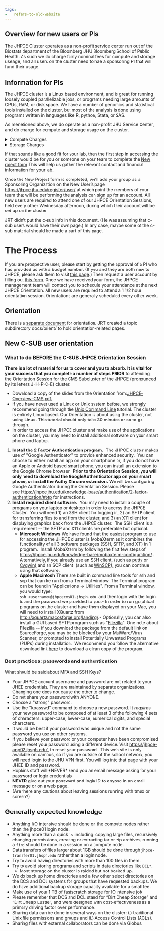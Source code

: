```yaml
---
tags:
-   refers-to-old-website
---
```

## Overview for new users or PIs
The JHPCE Cluster operates as a non-profit service center run out of the 
Biostats department of the Bloomberg JHU Bloomberg School of Public Health. As 
such we do charge fairly nominal fees for compute and storage useage, and all
users on the cluster need to hae a sponsoring PI that will fund their usage.

## Information for PIs
The JHPCE cluster is a Linux based environment, and is great for running
loosely coupled parallelizable jobs, or programs needing large amounts of 
CPUs, RAM, or disk space.  We have a number of genomics and statistical tools
installed on the cluster, but most of the analysis is done using programs 
written in languages like R, python, Stata, or SAS.

As menetioned above, we do operate as a non-profit JHU Service Center, and do
charge for compute and storage usage on the cluster.  

<details>
<summary>Compute Charges</summary>
Our fees for compute time are roughly 1 penny per hour for a job using 1 core 
and 5GB of RAM.  Costs scale linearly with time and cpu+mem usage, so a job 
running for 24 hours that used 8 cores and 40GB of RAM would cost about $2.00.
</details>
<details>
  <summary>Storage Charges </summary>

  ## Costs for storage are broken into home directory storage and project storage space. 


1. Home directory Storage: All users are given a personal home directory with a 100GB quota.  For home directory space, we charge $0.45 per GB per year, so this cost would max out at $45 for a year if a user used their entire 100GB of space.

2. Project Storage: If you need several TB of space for storing large amounts of data, you can purchase an allocation on one of our large storage arrays.  Every 12 months or so we purchase a new large storage array for the JHPCE cluster, and sell allocations on that array. The cost for an allocation will be based on the actual cost of the storage, but has been decreasing over time.  Our latest storage build worked out to be about $30 per TB per year.  There is typically a 10TB minimum buyin for new storage purchases.
</details>

If that sounds like a good fit for your lab, then the first step in accessing
the cluster would be for you or someone on your team to complete the <A HREF="new-pi.md">New roject form</A>  This will help us gather the relevant contact and financial information for your lab.


Once the New Project form is completed, we’ll add your group as a Sponsoring Organization on the New User’s page https://jhpce.jhu.edu/register/user/ at which point the members of your team that will be performing the analysis can sign up for an account.  All new users are required to attend one of our JHPCE Orientation Sessions, held every other Wednesday afternoon, during which their account will be set up on the cluster.


JRT didn't put the c-sub info in this document.
(He was assuming that c-sub users would have their own page.)
In any case, maybe some of the c-sub material should be made a part of this page.

# The Process

If you are prospective user, please start by getting the approval of a
PI who has provided us with a budget number. (If you and they are both new to JHPCE, please ask them to visit [this page](new-pi.md).) 
Then request a user
account by filling out [this
form](https://jhpce.jhu.edu/register/user/).  Once we have received
your form, the JHPCE management team will contact you to schedule your
attendance at the next JHPCE Orientation.  All new users are required
to attend a 1 1/2 hour orientation session. Orientations are generally
scheduled every other week.

## Orientation

There is a [separate document](../orient/orientation-overview.md) for orientation. JRT created a topic subdirectory docs/orient/ to hold orientation-related pages. 


## New C-SUB user orientation 

### What to do BEFORE the C-SUB JHPCE Orientation Session 

**There is a lot of material for us to cover and you to absorb. It is
vital for your success that you complete a number of steps PRIOR** to
attending the Orientation Session for the CMS Subcluster of the JHPCE
(pronounced by its letters J-H-P-C-E) cluster.

+   Download a copy of the slides from the Orientation
    from:[JHPCE-Overview-CMS.pdf.](https://jhpce.jhu.edu/wp-content/uploads/2024/01/JHPCE-Overview-CMS-2023-12.pdf)
+   If you have never used a Linux or Unix system before, we strongly
    recommend going through the [Unix Command
    Line](https://www.digitalocean.com/community/tutorials/a-linux-command-line-primer%20)
    tutorial. The cluster is entirely Linux based. Our Orientation is
    about using the cluster, not using Linux. This tutorial should
    only take 30 minutes or so to go through.
+   In order to access the JHPCE cluster and make use of the
    applications on the cluster, you may need to install additional
    software on your smart phone and laptop.

1.  **Install the 2 Factor Authentication program.**  The JHPCE cluster
    makes use of "Google Authenticator" to provide enhanced security.
     You can choose to either install an app on your smartphone or, if
    you do not have an Apple or Android based smart phone, you can
    install an extension to the Google Chrome browser.  **Prior to the
    Orientation Session, you will only need to download the
    GoogleAuthenticator app on your smart phone, or install the Authy
    Chrome extension.** We will be configuring Google Authenticator
    during the Orientation Session. Please
    see <https://jhpce.jhu.edu/knowledge-base/authentication/2-factor-authentication/#otp>
    for instructions.
2.  **Install required client software.**  You may need to install a
    couple of programs on your laptop or desktop in order to access the
    JHPCE Cluster.  You will need 1) an SSH client for logging in, 2) an
    SFTP client for transferring files to and from the cluster, and 3)
    an X11 client for displaying graphics back from the JHPCE cluster.
     The SSH client is a requirement -- the SFTP and X11 clients are
    preferable but optional.
    +   **Microsoft Windows** We have found that the easiest program to use for accessing the
        JHPCE cluster is MobaXterm as it combines the functionality of
        all 3 software packages (SSH, SFTP, and X11) in 1 program. 
        Install MobaXterm by following the first few steps of
        <https://jhpce.jhu.edu/knowledge-base/mobaxterm-configuration/>
        .  Alternatively, if you already use an SSH client, (such as
        [putty](http://www.chiark.greenend.org.uk/~sgtatham/putty/download.html)
        or [Cygwin)](http://x.cygwin.com/) and an SCP client  (such as
        [WinSCP),](http://winscp.net/eng/docs/free_sftp_client_for_windows)
        you can continue using that software.
    +   **Apple Macintosh** There are built in command line tools for ssh and scp that
        can be run from a Terminal window. The Terminal program can be
        found in "Applications -\> Utilities". From a Terminal window,
        you would type:\
        `ssh <username>@jhpcecms01.jhsph.edu `and then login with
        the login id and the password we provided to you.- In order to
        run graphical programs on the cluster and have them displayed on
        your Mac, you will need to install XQuartz from
        <http://xquartz.macosforge.org/landing/>.- Optionally, you can
        also install a GUI based SFTP program such as
        "[Filezilla](https://filezilla-project.org/)". One note about
        Filezilla -- if you download the package from the default link
        on SourceForge, you may be be blocked by your MalWare/Virus
        Scanner, or prompted to install Potentially Unwanted Programs
        (PUPs) during installation.  We recommend you follow the
        alternative download link
        [here](https://filezilla-project.org/download.php?show_all=1) to
        download a clean copy of the program.

### Best practices: passwords and authentication

What should be said about MFA and SSH Keys?

+   Your JHPCE account username and password are not related to your JHED credentials. They are maintained by separate organizations. Changing one does not cause the other to change.
+   Do not share your password with ANYONE.
+   Choose a "strong" password.
+   Use the "kpasswd" command to choose a new password. It _requires_ your new password to be composed of at least 3 of the following 4 sets of characters: upper-case, lower-case, numerical digits, and special characters.
+   It would be best if your password was unique and not the same
    password you use on other systems.
+   If you believe your password or your computer have been compromised
    please reset your password using a different device. Visit
    https://jhpce-app02.jhsph.edu/  to reset your password.  This web
    site is only available on campus, so if you are outside of the
    school network, you will need login to the JHU VPN first. You will
    log into that page with your JHED ID and password.
+   Hopkins staff will \*NEVER\* send you an email message asking for
    your password or login credentials
+   **NEVER** give out your password and login ID to anyone in an email message or on a web page.
+   (Are there any cautions about leaving sessions running with tmux or screen?)


## Generally expected knowledge
+ Anything I/O intensive should be done on the compute nodes rather than the jhpce01 login node.
+ Anything more than a quick `ls` including: copying large files, recursively changing permissions, creating or extracting tar or zip archives, running a `find` should be done in a session on a compute node.
+ Data transfers of files larger about 1GB should be done through `jhpce-transfer01.jhsph.edu` rather than a login node.
+ Try to avoid having directories with more than 100 files in them. 
+ Try to avoid storing programs and scripts in data directories like `DCL*`.
  + Most storage on the cluster is raided but not backed up. 
+ We do back up home directories and a few other select directories on the DCS and DCL systems for groups that have requested backups.  We do have additional backup storage capacity available for a small fee.
+ Make use of your 1 TB of fastscratch storage for IO intensive job
+ Please remember that DCS and DCL stand for “Dirt Cheap Storage” and
  “Dirt Cheap Lustre”, and were designed with cost-effectiveness as a
  primary driving factor over performance.
+ Sharing data can be done in several ways on the cluster: i.) traditional Unix file permissions and groups and ii.) Access Control Lists (ACLs).
+ Sharing files with external collaborators can be done via Globus.
